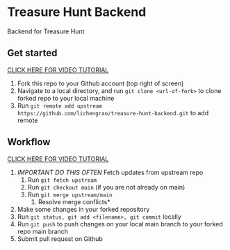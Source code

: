 # Treasure Hunt Backend

Backend for Treasure Hunt

## Get started

[CLICK HERE FOR VIDEO TUTORIAL](https://drive.google.com/file/d/1wPRpMebpRpLdm6gOGmakLly4FFqpCrJI/view?usp=sharing)

1. Fork this repo to your Github account (top right of screen)
2. Navigate to a local directory, and run ```git clone <url-of-fork>``` to clone forked repo to your local machine
3. Run ```git remote add upstream https://github.com/lichengrao/treasure-hunt-backend.git``` to add remote

## Workflow

[CLICK HERE FOR VIDEO TUTORIAL](https://drive.google.com/file/d/1wPRpMebpRpLdm6gOGmakLly4FFqpCrJI/view?usp=sharing)

1. *IMPORTANT DO THIS OFTEN* Fetch updates from upstream repo
    1. Run ```git fetch upstream```
    2. Run ```git checkout main``` (if you are not already on main)
    3. Run ```git merge upstream/main```
        1. Resolve merge conflicts*
2. Make some changes in your forked repository
3. Run ```git status, git add <filename>, git commit``` locally
4. Run ```git push``` to push changes on your local main branch to your forked repo main branch
5. Submit pull request on Github

